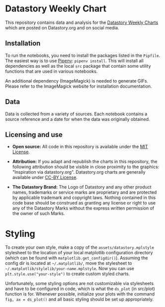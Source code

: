 # Datastory Weekly Chart
This repository contains data and analysis for the [Datastory Weekly Charts](https://datastory.org/sv/veckans-graf) which are posted on Datastory.org and on social media.

## Installation

To run the notebooks, you need to install the packages listed in the `Pipfile`. The easiest way is to use [Pipenv](https://pipenv.readthedocs.io/en/latest/): `pipenv install`. This will install all dependencies as well as the local `src` package that contain some utility functions that are used in various notebooks.

An additional dependency (ImageMagick) is needed to generate GIFs. Please refer to the ImageMagick website for installation documentation.

## Data
Data is collected from a variety of sources. Each notebook contains a source reference and a date for when the data was originally obtained.

## Licensing and use

- **Open source:** All code in this repository is available under the [MIT License](https://github.com/datastory-org/weekly-chart/blob/master/LICENSE).

- **Attribution:** If you adapt and republish the charts in this repository, the following attribution should be visible in close proximity to the graphics: "Inspiration via datastory.org". Datastory.org charts are generally available under [CC-BY License](https://creativecommons.org/licenses/by-sa/3.0/).

- **The Datastory Brand:** The Logo of Datastory and any other product names, trademarks or service marks are proprietary and are protected by applicable trademark and copyright laws. Nothing contained in this code base should be construed as granting any license or right to use any of the Datastory Marks without the express written permission of the owner of such Marks.

# Styling
To create your own style, make a copy of the `assets/datastory.mplstyle` stylesheet to the location of your local matplotlib configuration directory (which can be found with `matplotlib.get_configdir()`). Assuming the config dir is located at `~/.matplotlib/`, move the stylesheet to `~/.matplotlib/stylelib/your-name.mplstyle`. Now you can use `plt.style.use("your-style")` to create custom styled charts.

Unfortunately, some styling options are not customizable via stylesheets and have to be configured in code, which is what the `ds_plot` (in src/plot) function is for. Whenever possible, initialize your plots with the command `fig, ax = ds_plot()` and all basic styling should be set up appropriately.

